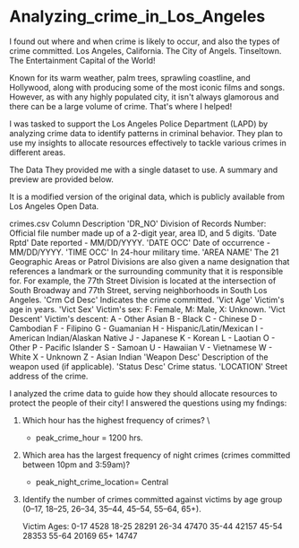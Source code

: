 # Analyzing_crime_in_Los_Angeles
I found out where and when crime is likely to occur, and also the types of crime committed.
Los Angeles, California. The City of Angels. Tinseltown. The Entertainment Capital of the World!

Known for its warm weather, palm trees, sprawling coastline, and Hollywood, along with producing some of the most iconic films and songs. However, as with any highly populated city, it isn't always glamorous and there can be a large volume of crime. That's where I helped!

I was tasked to support the Los Angeles Police Department (LAPD) by analyzing crime data to identify patterns in criminal behavior. They plan to use my insights to allocate resources effectively to tackle various crimes in different areas.

The Data
They provided me with a single dataset to use. A summary and preview are provided below.

It is a modified version of the original data, which is publicly available from Los Angeles Open Data.

crimes.csv
Column	Description
'DR_NO'	Division of Records Number: Official file number made up of a 2-digit year, area ID, and 5 digits.
'Date Rptd'	Date reported - MM/DD/YYYY.
'DATE OCC'	Date of occurrence - MM/DD/YYYY.
'TIME OCC'	In 24-hour military time.
'AREA NAME'	The 21 Geographic Areas or Patrol Divisions are also given a name designation that references a landmark or the surrounding community that it is responsible for. For example, the 77th Street Division is located at the intersection of South Broadway and 77th Street, serving neighborhoods in South Los Angeles.
'Crm Cd Desc'	Indicates the crime committed.
'Vict Age'	Victim's age in years.
'Vict Sex'	Victim's sex: F: Female, M: Male, X: Unknown.
'Vict Descent'	Victim's descent:
A - Other Asian
B - Black
C - Chinese
D - Cambodian
F - Filipino
G - Guamanian
H - Hispanic/Latin/Mexican
I - American Indian/Alaskan Native
J - Japanese
K - Korean
L - Laotian
O - Other
P - Pacific Islander
S - Samoan
U - Hawaiian
V - Vietnamese
W - White
X - Unknown
Z - Asian Indian
'Weapon Desc'	Description of the weapon used (if applicable).
'Status Desc'	Crime status.
'LOCATION'	Street address of the crime.


I analyzed the crime data to guide how they should allocate resources to protect the people of their city! 
I answered the questions using my fndings:


1. Which hour has the highest frequency of crimes? \
   - peak_crime_hour = 1200 hrs.

2. Which area has the largest frequency of night crimes (crimes committed between 10pm and 3:59am)?
   -  peak_night_crime_location= Central

3. Identify the number of crimes committed against victims by age group (0–17, 18–25, 26–34, 35–44, 45–54, 55–64, 65+).

   Victim Ages:
 0-17      4528
18-25    28291
26-34    47470
35-44    42157
45-54    28353
55-64    20169
65+      14747

